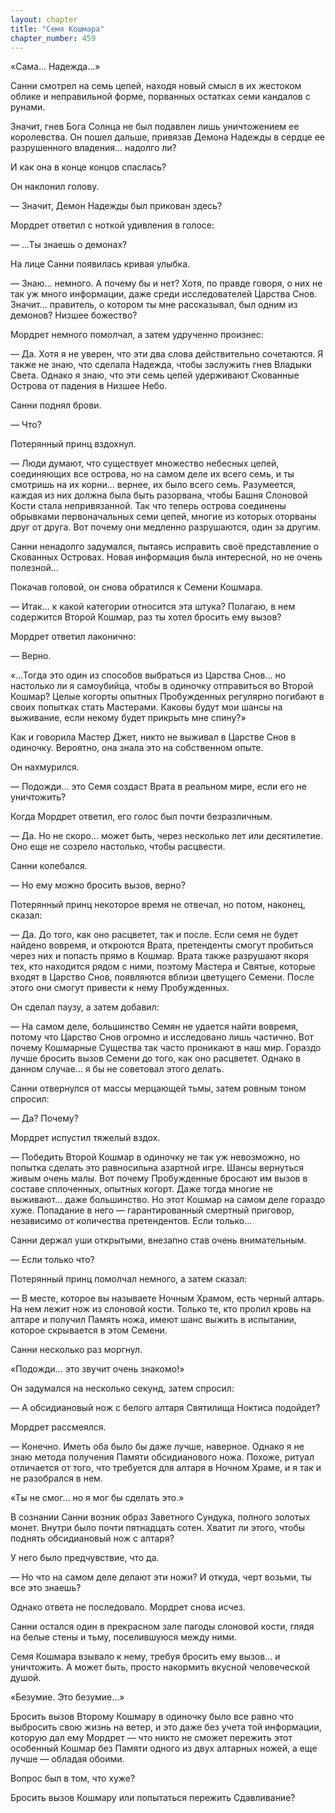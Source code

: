 ```yaml
---
layout: chapter
title: "Семя Кошмара"
chapter_number: 459
---
```


«Сама... Надежда...»

Санни смотрел на семь цепей, находя новый смысл в их жестоком облике и неправильной форме, порванных остатках семи кандалов с рунами.

Значит, гнев Бога Солнца не был подавлен лишь уничтожением ее королевства. Он пошел дальше, привязав Демона Надежды в сердце ее разрушенного владения... надолго ли?

И как она в конце концов спаслась?

Он наклонил голову.

— Значит, Демон Надежды был прикован здесь?

Мордрет ответил с ноткой удивления в голосе:

— ...Ты знаешь о демонах?

На лице Санни появилась кривая улыбка.

— Знаю... немного. А почему бы и нет? Хотя, по правде говоря, о них не так уж много информации, даже среди исследователей Царства Снов. Значит... правитель, о котором ты мне рассказывал, был одним из демонов? Низшее божество?

Мордрет немного помолчал, а затем удрученно произнес:

— Да. Хотя я не уверен, что эти два слова действительно сочетаются. Я также не знаю, что сделала Надежда, чтобы заслужить гнев Владыки Света. Однако я знаю, что эти семь цепей удерживают Скованные Острова от падения в Низшее Небо.

Санни поднял брови.

— Что?

Потерянный принц вздохнул.

— Люди думают, что существует множество небесных цепей, соединяющих все острова, но на самом деле их всего семь, и ты смотришь на их корни... вернее, их было всего семь. Разумеется, каждая из них должна была быть разорвана, чтобы Башня Слоновой Кости стала непривязанной. Так что теперь острова соединены обрывками первоначальных семи цепей, многие из которых оторваны друг от друга. Вот почему они медленно разрушаются, один за другим.

Санни ненадолго задумался, пытаясь исправить своё представление о Скованных Островах. Новая информация была интересной, но не очень полезной...

Покачав головой, он снова обратился к Семени Кошмара.

— Итак... к какой категории относится эта штука? Полагаю, в нем содержится Второй Кошмар, раз ты хотел бросить ему вызов?

Мордрет ответил лаконично:

— Верно.

«...Тогда это один из способов выбраться из Царства Снов... но настолько ли я самоубийца, чтобы в одиночку отправиться во Второй Кошмар? Целые когорты опытных Пробужденных регулярно погибают в своих попытках стать Мастерами. Каковы будут мои шансы на выживание, если некому будет прикрыть мне спину?»

Как и говорила Мастер Джет, никто не выживал в Царстве Снов в одиночку. Вероятно, она знала это на собственном опыте.

Он нахмурился.

— Подожди... это Семя создаст Врата в реальном мире, если его не уничтожить?

Когда Мордрет ответил, его голос был почти безразличным.

— Да. Но не скоро... может быть, через несколько лет или десятилетие. Оно еще не созрело настолько, чтобы расцвести.

Санни колебался.

— Но ему можно бросить вызов, верно?

Потерянный принц некоторое время не отвечал, но потом, наконец, сказал:

— Да. До того, как оно расцветет, так и после. Если семя не будет найдено вовремя, и откроются Врата, претенденты смогут пробиться через них и попасть прямо в Кошмар. Врата также разрушают якоря тех, кто находится рядом с ними, поэтому Мастера и Святые, которые входят в Царство Снов, появляются вблизи цветущего Семени. После этого они смогут привести к нему Пробужденных.

Он сделал паузу, а затем добавил:

— На самом деле, большинство Семян не удается найти вовремя, потому что Царство Снов огромно и исследовано лишь частично. Вот почему Кошмарные Существа так часто проникают в наш мир. Гораздо лучше бросить вызов Семени до того, как оно расцветет. Однако в данном случае... я бы не советовал этого делать.

Санни отвернулся от массы мерцающей тьмы, затем ровным тоном спросил:

— Да? Почему?

Мордрет испустил тяжелый вздох.

— Победить Второй Кошмар в одиночку не так уж невозможно, но попытка сделать это равносильна азартной игре. Шансы вернуться живым очень малы. Вот почему Пробужденные бросают им вызов в составе сплоченных, опытных когорт. Даже тогда многие не выживают... даже большинство. Но этот Кошмар на самом деле гораздо хуже. Попадание в него — гарантированный смертный приговор, независимо от количества претендентов. Если только...

Санни держал уши открытыми, внезапно став очень внимательным.

— Если только что?

Потерянный принц помолчал немного, а затем сказал:

— В месте, которое вы называете Ночным Храмом, есть черный алтарь. На нем лежит нож из слоновой кости. Только те, кто пролил кровь на алтаре и получил Память ножа, имеют шанс выжить в испытании, которое скрывается в этом Семени.

Санни несколько раз моргнул.

«Подожди... это звучит очень знакомо!»

Он задумался на несколько секунд, затем спросил:

— А обсидиановый нож с белого алтаря Святилища Ноктиса подойдет?

Мордрет рассмеялся.

— Конечно. Иметь оба было бы даже лучше, наверное. Однако я не знаю метода получения Памяти обсидианового ножа. Похоже, ритуал отличается от того, что требуется для алтаря в Ночном Храме, и я так и не разобрался в нем.

«Ты не смог... но я мог бы сделать это.»

В сознании Санни возник образ Заветного Сундука, полного золотых монет. Внутри было почти пятнадцать сотен. Хватит ли этого, чтобы поднять обсидиановый нож с алтаря?

У него было предчувствие, что да.

— Но что на самом деле делают эти ножи? И откуда, черт возьми, ты все это знаешь?

Однако ответа не последовало. Мордрет снова исчез.

Санни остался один в прекрасном зале пагоды слоновой кости, глядя на белые стены и тьму, поселившуюся между ними.

Семя Кошмара взывало к нему, требуя бросить ему вызов... и уничтожить. А может быть, просто накормить вкусной человеческой душой.

«Безумие. Это безумие...»

Бросить вызов Второму Кошмару в одиночку было все равно что выбросить свою жизнь на ветер, и это даже без учета той информации, которую дал ему Мордрет — что никто не сможет пережить этот особенный Кошмар без Памяти одного из двух алтарных ножей, а еще лучше — обладая обоими.

Вопрос был в том, что хуже?

Бросить вызов Кошмару или попытаться пережить Сдавливание?